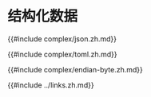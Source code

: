 # 结构化数据

{{#include complex/json.zh.md}}

{{#include complex/toml.zh.md}}

{{#include complex/endian-byte.zh.md}}

{{#include ../links.zh.md}}
